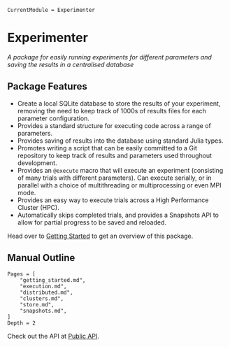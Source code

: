 ```@meta
CurrentModule = Experimenter
```

# Experimenter

*A package for easily running experiments for different parameters and saving the results in a centralised database*

## Package Features
- Create a local SQLite database to store the results of your experiment, removing the need to keep track of 1000s of results files for each parameter configuration.
- Provides a standard structure for executing code across a range of parameters.
- Provides saving of results into the database using standard Julia types.
- Promotes writing a script that can be easily committed to a Git repository to keep track of results and parameters used throughout development.
- Provides an `@execute` macro that will execute an experiment (consisting of many trials with different parameters). Can execute serially, or in parallel with a choice of multithreading or multiprocessing or even MPI mode.
- Provides an easy way to execute trials across a High Performance Cluster (HPC).
- Automatically skips completed trials, and provides a Snapshots API to allow for partial progress to be saved and reloaded.

Head over to [Getting Started](@ref) to get an overview of this package.

## Manual Outline

```@contents
Pages = [
    "getting_started.md",
    "execution.md",
    "distributed.md",
    "clusters.md",
    "store.md",
    "snapshots.md",
]
Depth = 2
```

Check out the API at [Public API](@ref).